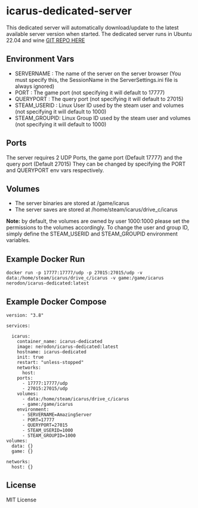 # icarus-dedicated-server
This dedicated server will automatically download/update to the latest available server version when started. The dedicated server runs in Ubuntu 22.04 and wine
[GIT REPO HERE](https://gitlab.com/fred-beauch/icarus-dedicated-server)

## Environment Vars
- SERVERNAME : The name of the server on the server browser (You must specify this, the SessionName in the ServerSettings.ini file is always ignored)
- PORT : The game port (not specifying it will default to 17777)
- QUERYPORT : The query port (not specifying it will default to 27015)
- STEAM_USERID : Linux User ID used by the steam user and volumes (not specifying it will default to 1000)
- STEAM_GROUPID: Linux Group ID used by the steam user and volumes (not specifying it will default to 1000)

## Ports
The server requires 2 UDP Ports, the game port (Default 17777) and the query port (Default 27015)
They can be changed by specifying the PORT and QUERYPORT env vars respectively.

## Volumes
- The server binaries are stored at /game/icarus
- The server saves are stored at /home/steam/icarus/drive_c/icarus

**Note:** by default, the volumes are owned by user 1000:1000 please set the permissions to the volumes accordingly. To change the user and group ID, simply define the STEAM_USERID and STEAM_GROUPID environment variables.

## Example Docker Run
```
docker run -p 17777:17777/udp -p 27015:27015/udp -v data:/home/steam/icarus/drive_c/icarus -v game:/game/icarus nerodon/icarus-dedicated:latest
```
## Example Docker Compose
```
version: "3.8"

services:
 
  icarus:
    container_name: icarus-dedicated
    image: nerodon/icarus-dedicated:latest
    hostname: icarus-dedicated
    init: true
    restart: "unless-stopped"
    networks:
      host:
    ports:
      - 17777:17777/udp
      - 27015:27015/udp
    volumes:
      - data:/home/steam/icarus/drive_c/icarus
      - game:/game/icarus
    environment:
      - SERVERNAME=AmazingServer
      - PORT=17777
      - QUERYPORT=27015
      - STEAM_USERID=1000
      - STEAM_GROUPID=1000
volumes:
  data: {}
  game: {}
 
networks:
  host: {}
```

## License
MIT License
